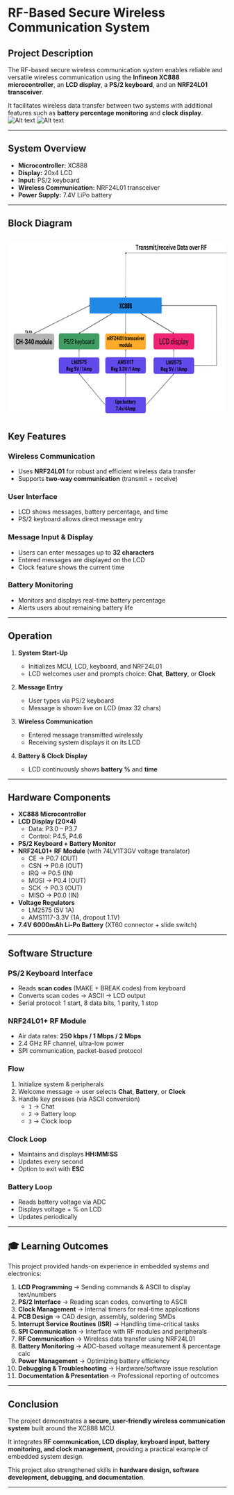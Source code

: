 # RF-Based Secure Wireless Communication System

##  Project Description
The RF-based secure wireless communication system enables reliable and versatile wireless communication using the **Infineon XC888 microcontroller**, an **LCD display**, a **PS/2 keyboard**, and an **NRF24L01 transceiver**.  

It facilitates wireless data transfer between two systems with additional features such as **battery percentage monitoring** and **clock display**.
![Alt text](images/proj1.png)
![Alt text](images/proj2.png)

---

##  System Overview
- **Microcontroller:** XC888  
- **Display:** 20x4 LCD  
- **Input:** PS/2 keyboard  
- **Wireless Communication:** NRF24L01 transceiver  
- **Power Supply:** 7.4V LiPo battery  

---
## Block Diagram
![Alt text](images/bd.png)
---
##  Key Features

###  Wireless Communication
- Uses **NRF24L01** for robust and efficient wireless data transfer  
- Supports **two-way communication** (transmit + receive)

###  User Interface
- LCD shows messages, battery percentage, and time  
- PS/2 keyboard allows direct message entry  

###  Message Input & Display
- Users can enter messages up to **32 characters**  
- Entered messages are displayed on the LCD  
- Clock feature shows the current time  

###  Battery Monitoring
- Monitors and displays real-time battery percentage  
- Alerts users about remaining battery life  

---

##  Operation

1. **System Start-Up**  
   - Initializes MCU, LCD, keyboard, and NRF24L01  
   - LCD welcomes user and prompts choice: **Chat**, **Battery**, or **Clock**  

2. **Message Entry**  
   - User types via PS/2 keyboard  
   - Message is shown live on LCD (max 32 chars)  

3. **Wireless Communication**  
   - Entered message transmitted wirelessly  
   - Receiving system displays it on its LCD  

4. **Battery & Clock Display**  
   - LCD continuously shows **battery %** and **time**  

---

##  Hardware Components

- **XC888 Microcontroller**
- **LCD Display (20×4)**  
  - Data: P3.0 – P3.7  
  - Control: P4.5, P4.6  
- **PS/2 Keyboard + Battery Monitor**
- **NRF24L01+ RF Module** (with 74LV1T3GV voltage translator)  
  - CE → P0.7 (OUT)  
  - CSN → P0.6 (OUT)  
  - IRQ → P0.5 (IN)  
  - MOSI → P0.4 (OUT)  
  - SCK → P0.3 (OUT)  
  - MISO → P0.0 (IN)  
- **Voltage Regulators**  
  - LM2575 (5V 1A)  
  - AMS1117-3.3V (1A, dropout 1.1V)  
- **7.4V 6000mAh Li-Po Battery** (XT60 connector + slide switch)  

---

##  Software Structure

### PS/2 Keyboard Interface
- Reads **scan codes** (MAKE + BREAK codes) from keyboard  
- Converts scan codes → ASCII → LCD output  
- Serial protocol: 1 start, 8 data bits, 1 parity, 1 stop  

### NRF24L01+ RF Module
- Air data rates: **250 kbps / 1 Mbps / 2 Mbps**  
- 2.4 GHz RF channel, ultra-low power  
- SPI communication, packet-based protocol  

### Flow
1. Initialize system & peripherals  
2. Welcome message → user selects **Chat**, **Battery**, or **Clock**  
3. Handle key presses (via ASCII conversion)  
   - `1` → Chat  
   - `2` → Battery loop  
   - `3` → Clock loop  

### Clock Loop
- Maintains and displays **HH:MM:SS**  
- Updates every second  
- Option to exit with **ESC**  

### Battery Loop
- Reads battery voltage via ADC  
- Displays voltage + % on LCD  
- Updates periodically  

---

## 🎓 Learning Outcomes

This project provided hands-on experience in embedded systems and electronics:

1. **LCD Programming** → Sending commands & ASCII to display text/numbers  
2. **PS/2 Interface** → Reading scan codes, converting to ASCII  
3. **Clock Management** → Internal timers for real-time applications  
4. **PCB Design** → CAD design, assembly, soldering SMDs  
5. **Interrupt Service Routines (ISR)** → Handling time-critical tasks  
6. **SPI Communication** → Interface with RF modules and peripherals  
7. **RF Communication** → Wireless data transfer using NRF24L01  
8. **Battery Monitoring** → ADC-based voltage measurement & percentage calc  
9. **Power Management** → Optimizing battery efficiency  
10. **Debugging & Troubleshooting** → Hardware/software issue resolution  
11. **Documentation & Presentation** → Professional reporting of outcomes  

---

##  Conclusion
The project demonstrates a **secure, user-friendly wireless communication system** built around the XC888 MCU.  

It integrates **RF communication, LCD display, keyboard input, battery monitoring, and clock management**, providing a practical example of embedded system design.  

This project also strengthened skills in **hardware design, software development, debugging, and documentation**.

---
